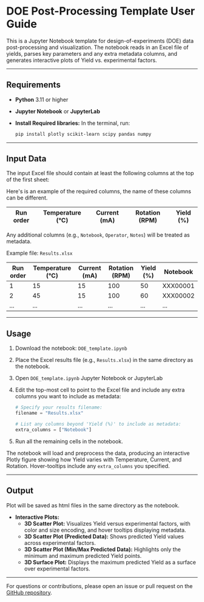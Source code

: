 <!-- @format -->

# DOE Post-Processing Template User Guide

This is a Jupyter Notebook template for design-of-experiments (DOE) data post-processing and visualization.
The notebook reads in an Excel file of yields, parses key parameters and any extra metadata columns, and generates interactive plots of Yield vs. experimental factors.

---

## Requirements

- **Python** 3.11 or higher
- **Jupyter Notebook** or **JupyterLab**
- **Install Required libraries:**
  In the terminal, run:

  ```sh
  pip install plotly scikit-learn scipy pandas numpy
  ```

---

## Input Data

The input Excel file should contain at least the following columns at the top of the first sheet:

Here's is an example of the required columns, the name of these columns can be different.

| Run order | Temperature (°C) | Current (mA) | Rotation (RPM) | Yield (%) |
| --------- | ---------------- | ------------ | -------------- | --------- |

Any additional columns (e.g., `Notebook`, `Operator`, `Notes`) will be treated as metadata.

Example file: `Results.xlsx`

| Run order | Temperature (°C) | Current (mA) | Rotation (RPM) | Yield (%) | Notebook |
| --------- | ---------------- | ------------ | -------------- | --------- | -------- |
| 1         | 15               | 15           | 100            | 50        | XXX00001 |
| 2         | 45               | 15           | 100            | 60        | XXX00002 |
| ...       | ...              | ...          | ...            | ...       | ...      |

---

## Usage

1. Download the notebook:
   `DOE_template.ipynb`

2. Place the Excel results file (e.g., `Results.xlsx`) in the same directory as the notebook.

3. Open `DOE_template.ipynb` Jupyter Notebook or JupyterLab

4. Edit the top-most cell to point to the Excel file and include any extra columns you want to include as metadata:

   ```python
   # Specify your results filename:
   filename = "Results.xlsx"

   # List any columns beyond 'Yield (%)' to include as metadata:
   extra_columns = ["Notebook"]
   ```

5. Run all the remaining cells in the notebook.

The notebook will load and preprocess the data, producing an interactive Plotly figure showing how Yield varies with Temperature, Current, and Rotation.
Hover-tooltips include any `extra_columns` you specified.

---

## Output

Plot will be saved as html files in the same directory as the notebook.

- **Interactive Plots:**
  - **3D Scatter Plot:** Visualizes Yield versus experimental factors, with color and size encoding, and hover tooltips displaying metadata.
  - **3D Scatter Plot (Predicted Data):** Shows predicted Yield values across experimental factors.
  - **3D Scatter Plot (Min/Max Predicted Data):** Highlights only the minimum and maximum predicted Yield points.
  - **3D Surface Plot:** Displays the maximum predicted Yield as a surface over experimental factors.

---

For questions or contributions, please open an issue or pull request on the [GitHub repository](https://github.com/intel00000/EChem_Auto_Potential_Optimization).
